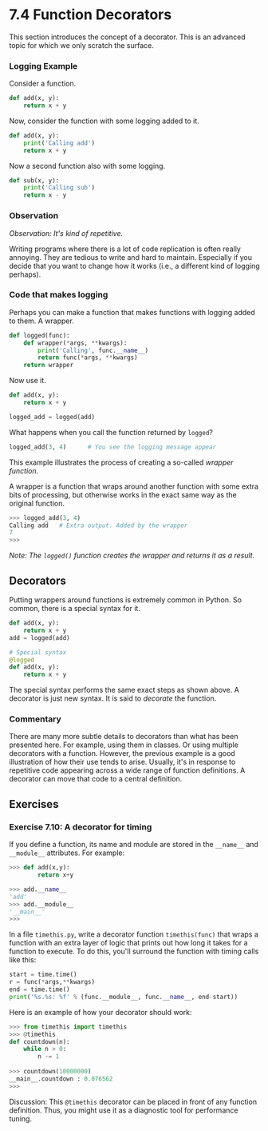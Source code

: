 # 7.4 Function Decorators

This section introduces the concept of a decorator.  This is an advanced
topic for which we only scratch the surface.

### Logging Example

Consider a function.

```python
def add(x, y):
    return x + y
```

Now, consider the function with some logging added to it.

```python
def add(x, y):
    print('Calling add')
    return x + y
```

Now a second function also with some logging.

```python
def sub(x, y):
    print('Calling sub')
    return x - y
```

### Observation

*Observation: It's kind of repetitive.*

Writing programs where there is a lot of code replication is often
really annoying.  They are tedious to write and hard to maintain.
Especially if you decide that you want to change how it works (i.e., a
different kind of logging perhaps).

### Code that makes logging

Perhaps you can make a function that makes functions with logging
added to them. A wrapper.

```python
def logged(func):
    def wrapper(*args, **kwargs):
        print('Calling', func.__name__)
        return func(*args, **kwargs)
    return wrapper
```

Now use it.

```python
def add(x, y):
    return x + y

logged_add = logged(add)
```

What happens when you call the function returned by `logged`?

```python
logged_add(3, 4)      # You see the logging message appear
```

This example illustrates the process of creating a so-called *wrapper function*.

A wrapper is a function that wraps around another function with some
extra bits of processing, but otherwise works in the exact same way
as the original function.

```python
>>> logged_add(3, 4)
Calling add   # Extra output. Added by the wrapper
7
>>>
```

*Note: The `logged()` function creates the wrapper and returns it as a result.*

## Decorators

Putting wrappers around functions is extremely common in Python.
So common, there is a special syntax for it.

```python
def add(x, y):
    return x + y
add = logged(add)

# Special syntax
@logged
def add(x, y):
    return x + y
```

The special syntax performs the same exact steps as shown above. A decorator is just new syntax.
It is said to *decorate* the function.

### Commentary

There are many more subtle details to decorators than what has been presented here.
For example, using them in classes. Or using multiple decorators with a function.
However, the previous example is a good illustration of how their use tends to arise.
Usually, it's in response to repetitive code appearing across a wide range of
function definitions.  A decorator can move that code to a central definition.

## Exercises

### Exercise 7.10: A decorator for timing

If you define a function, its name and module are stored in the
`__name__` and `__module__` attributes. For example:

```python
>>> def add(x,y):
        return x+y

>>> add.__name__
'add'
>>> add.__module__
'__main__'
>>>
```

In a file `timethis.py`, write a decorator function `timethis(func)`
that wraps a function with an extra layer of logic that prints out how
long it takes for a function to execute.  To do this, you'll surround
the function with timing calls like this:

```python
start = time.time()
r = func(*args,**kwargs)
end = time.time()
print('%s.%s: %f' % (func.__module__, func.__name__, end-start))
```

Here is an example of how your decorator should work:

```python
>>> from timethis import timethis
>>> @timethis
def countdown(n):
    while n > 0:
        n -= 1
	
>>> countdown(10000000)
__main__.countdown : 0.076562
>>>
```

Discussion:  This `@timethis` decorator can be placed in front of any
function definition.   Thus, you might use it as a diagnostic tool for
performance tuning.
